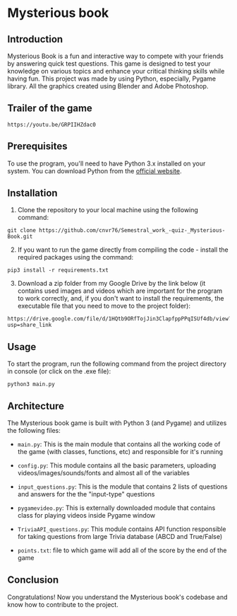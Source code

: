 # Mysterious book

## Introduction

Mysterious Book is a fun and interactive way to compete with your friends by answering quick test questions. This game is designed to test your knowledge on various topics and enhance your critical thinking skills while having fun. This project was made by using Python, especially, Pygame library. All the graphics created using Blender and Adobe Photoshop.

## Trailer of the game

```
https://youtu.be/GRPIIHZdac0
```

## Prerequisites

To use the program, you'll need to have Python 3.x installed on your system. You can download Python from the [official website](https://www.python.org/downloads/).

## Installation

1. Clone the repository to your local machine using the following command:

```
git clone https://github.com/cnvr76/Semestral_work_-quiz-_Mysterious-Book.git
```

2. If you want to run the game directly from compiling the code - install the required packages using the command:

```
pip3 install -r requirements.txt
```

3. Download a zip folder from my Google Drive by the link below (it contains used images and videos which are important for the program to work correctly, and, if you don't want to install the requirements, the executable file that you need to move to the project folder):

```
https://drive.google.com/file/d/1HQtb9ORfTojJin3ClapfppPPqISUf4db/view?usp=share_link
```

## Usage

To start the program, run the following command from the project directory in console (or click on the .exe file):

```
python3 main.py
```

## Architecture
The Mysterious book game is built with Python 3 (and Pygame) and utilizes the following files:

+ `main.py`: This is the main module that contains all the working code of the game (with classes, functions, etc) and responsible for it's running

+ `config.py`: This module contains all the basic parameters, uploading videos/images/sounds/fonts and almost all of the variables

+ `input_questions.py`: This is the module that contains 2 lists of questions and answers for the the "input-type" questions

+ `pygamevideo.py`: This is externally downloaded module that contains class for playing videos inside Pygame window

+ `TriviaAPI_questions.py`: This module contains API function responsible for taking questions from large Trivia database (ABCD and True/False)

+ `points.txt`: file to which game will add all of the score by the end of the game

## Conclusion
Congratulations! Now you understand the Mysterious book's codebase and know how to contribute to the project.
